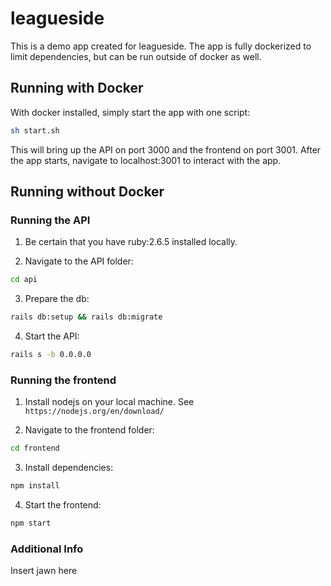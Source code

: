 # leagueside

This is a demo app created for leagueside. The app is fully dockerized to limit dependencies, but can be run outside of docker as well.

## Running with Docker

With docker installed, simply start the app with one script:

```bash
sh start.sh
```

This will bring up the API on port 3000 and the frontend on port 3001. After the app starts, navigate to localhost:3001 to interact with the app.

## Running without Docker

### Running the API

1. Be certain that you have ruby:2.6.5 installed locally.

2. Navigate to the API folder:

```bash
cd api
```

3. Prepare the db:

```bash
rails db:setup && rails db:migrate
```

4. Start the API:

```bash
rails s -b 0.0.0.0
```

### Running the frontend

1. Install nodejs on your local machine. See `https://nodejs.org/en/download/`

2. Navigate to the frontend folder:

```bash
cd frontend
```

3. Install dependencies:

```bash
npm install
```

4. Start the frontend:

```bash
npm start
```

### Additional Info

Insert jawn here
